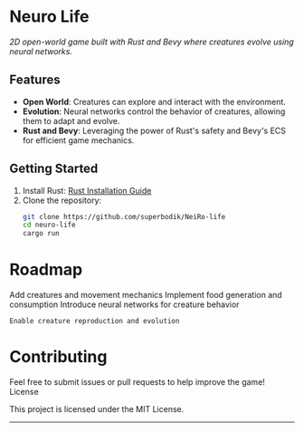 # Neuro Life

_2D open-world game built with Rust and Bevy where creatures evolve using neural networks._

## Features
- **Open World**: Creatures can explore and interact with the environment.
- **Evolution**: Neural networks control the behavior of creatures, allowing them to adapt and evolve.
- **Rust and Bevy**: Leveraging the power of Rust's safety and Bevy's ECS for efficient game mechanics.

## Getting Started
1. Install Rust: [Rust Installation Guide](https://www.rust-lang.org/tools/install)
2. Clone the repository:
   ```bash
   git clone https://github.com/superbodik/NeiRo-life
   cd neuro-life
   cargo run
# Roadmap

Add creatures and movement mechanics
Implement food generation and consumption
Introduce neural networks for creature behavior

    Enable creature reproduction and evolution

# Contributing

Feel free to submit issues or pull requests to help improve the game!
License

This project is licensed under the MIT License.


---
